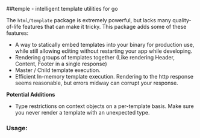 ##temple - intelligent template utilities for go

The `html/template` package is extremely powerful, but lacks many quality-of-life features that can make it tricky. This package adds some of these features:

- A way to statically embed templates into your binary for production use, while still allowing editing without restarting your app while developing.
- Rendering groups of templates together (Like rendering Header, Content, Footer in a single response)
- Master / Child template execution.
- Efficient In-memory template execution. Rendering to the http response seems reasonable, but errors midway can corrupt your response.

**Potential Additions**
- Type restrictions on context objects on a per-template basis. Make sure you never render a template with an unexpected type.

### Usage:
